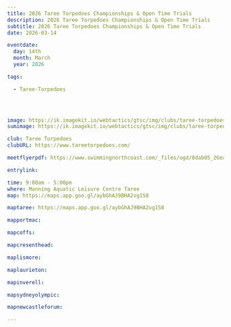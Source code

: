 ```yaml
---
title: 2026 Taree Torpedoes Championships & Open Time Trials
description: 2026 Taree Torpedoes Championships & Open Time Trials
subtitle: 2026 Taree Torpedoes Championships & Open Time Trials
date: 2026-03-14

eventdate:
  day: 14th
  month: March
  year: 2026

tags:

  - Taree-Torpedoes

 


image: https://ik.imagekit.io/webtactics/gtsc/img/clubs/taree-torpedoes-600x400.jpg
sumimage: https://ik.imagekit.io/webtactics/gtsc/img/clubs/taree-torpedoes-400x600.jpg

club: Taree Torpedoes
clubURL: https://www.tareetorpedoes.com/

meetflyerpdf: https://www.swimmingnorthcoast.com/_files/ugd/8dab05_26eabd1bd0ea4a69a414eafba2708ccf.pdf

entrylink: 

time: 9:00am - 5:00pm
where: Manning Aquatic Leisure Centre Taree
map: https://maps.app.goo.gl/aybGhAJ9BHA2vg1S8

maptaree: https://maps.app.goo.gl/aybGhAJ9BHA2vg1S8

mapportmac: 

mapcoffs:

mapcresenthead:

maplismore: 

maplaurieton: 

mapinverell:

mapsydneyolympic: 

mapnewcastleforum: 

---
```



